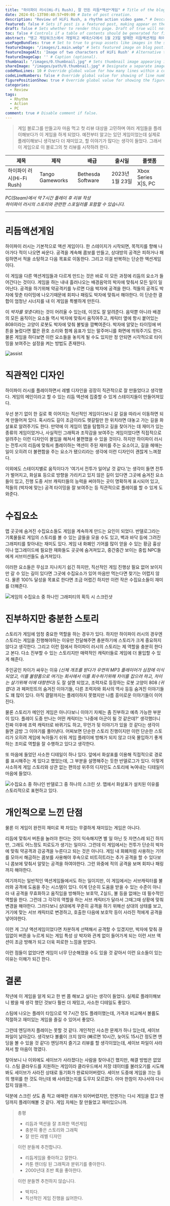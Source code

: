 ```yaml
---
title: "하이파이 러시(Hi-Fi Rush), 잘 만든 리듬*액션*게임" # Title of the blog post.
date: 2024-01-13T00:40:57+09:00 # Date of post creation.
description: "Review of HiFi Rush, a rhythm action video game." # Description used for search engine.
featured: false # Sets if post is a featured post, making appear on the home page side bar.
draft: false # Sets whether to render this page. Draft of true will not be rendered.
toc: false # Controls if a table of contents should be generated for first-level links automatically.
abstract: "탱고 게임워크스에서 개발하고 베데스다에서 1월 23일 발매한 리듬액션게임 하이파이 러시(Hi-Fi Ruch)를 플레이해본 후기"
usePageBundles: true # Set to true to group assets like images in the same folder as this post.
featureImage: "/images/1.main.webp" # Sets featured image on blog post.
featureImageAlt: 'Image of two characters of HiFi Rush' # Alternative text for featured image.
featureImageCap: '' # Caption (optional).
thumbnail: "/images/0.thumbnail.jpg" # Sets thumbnail image appearing inside card on homepage.
shareImage: "/images/path/0.thumbnail.jpg" # Designate a separate image for social media sharing.
codeMaxLines: 10 # Override global value for how many lines within a code block before auto-collapsing.
codeLineNumbers: false # Override global value for showing of line numbers within code block.
figurePositionShow: true # Override global value for showing the figure label.
categories:
  - Review
tags:
  - Rhythm
  - Action
  - PC
comment: true # Disable comment if false.
---
```


> 게임 블로그를 만들고자 마음 먹고 첫 리뷰 대상을 고민하며 여러 게임들을 플레이해보다가 이 게임을 하게 되었다. 예전부터 알고는 있던 게임이었는데 실제로 플레이해보니 생각보다 더 재미있고, 할 이야기가 많다는 생각이 들었다. 그래서 이 게임으로 이 블로그의 첫 리뷰를 시작하려 한다.


| 제목                      | 제작            | 배급              | 출시일          | 플랫폼               |
| ------------------------- | --------------- | ----------------- | --------------- | -------------------- |
| 하이파이 러시(Hi-Fi Rush) | Tango Gameworks | Bethesda Software | 2023년 1월 23일 | Xbox Series X\|S, PC |

_PC(Steam)에서 약 7시간 플레이 후 리뷰 작성  
하이파이 러시의 스토리와 관련한 스포일러를 포함할 수 있습니다._

---
# 리듬액션게임

하이파이 러시는 기본적으로 액션 게임이다. 한 스테이지가 시작되면, 목적지를 향해 나아가다 적이 나오면 싸운다. 공격을 계속해 콤보를 만들고, 상대방의 공격은 피하거나 패링하면서 적을 소탕하고 다음 목표로 이동한다. 그리고 이걸 반복하는 단순한 액션게임이다.   

이 게임을 다른 액션게임들과 다르게 만드는 것은 바로 이 모든 과정에 리듬의 요소가 들어간다는 것이다. 게임을 하는 내내 흘러나오는 배경음악의 박자에 맞춰서 모든 일이 일어난다. 공격을 하기위해 약공격키를 누르면 다음 박자에 공격을 한다. 적들의 공격도 박자에 맞춘 타이밍에 나오기때문에 회피나 패링도 박자에 맞춰서 해야한다. 이 단순한 결합이 엄청난 시너지를 내 이 게임을 특별하게 만든다.

이 *박자를 맞춘다*라는 것이 어려울 수 있는데, 이것도 잘 알려준다. 음악뿐 아니라 배경의 모든 움직이는 요소들 역시 박자에 맞춰서 움직여주고, 캐릭터 옆에 항시 붙어있는 808이라는 고양이 로봇도 박자에 맞춰 불빛을 깜빡여준다. 박자에 알맞는 타이밍에 버튼을 눌렀다면 짧은 환호 소리와 함께 음표가 있는 말주머니를 화면에 띄워주기도 한다. 물론 게임을 하다보면 이런 요소들을 놓치게 될 수도 있지만 정 안되면 시각적으로 타이밍을 보여주는 설정을 켜는 방법도 존재한다.

![assist](images/2.어시스트.png "리듬 어시스트를 켜면 시각적으로 박자 타이밍을 확인할 수 있다.")


# 직관적인 디자인

하이파이 러시를 플레이하면서 레벨 디자인을 굉장히 직관적으로 잘 만들었다고 생각했다. 게임의 메인이라고 할 수 있는 리듬 액션에 집중할 수 있게 스테이지들이 만들어져있다.

우선 분기 없이 한 길로 쭉 이어지는 직선적인 게임이다보니 갈 길을 따라서 이동하면 되게 만들어져 있다. 혹시라도 길이 조금이라도 헷갈릴만 한 위치라면 대놓고 가는 길을 화살표로 알려주기도 한다. 만약에 이 게임이 맵을 탐험하고 길을 찾아가는 데 재미가 있는 종류의 게임이었거나, 사실적인 그래픽과 조작감을 보여주는 게임이었다면 직접적으로 알려주는 이런 디자인이 몰입을 해쳐서 불편했을 수 있을 것이다. 하지만 하이파이 러시는 전투시의 리듬에 맞춰서 플레이하는 액션이 주된 재미를 주는 요소이고, 길을 헤매는 일이 오히려 더 불편함을 주는 요소가 됐으리라는 생각에 이런 디자인이 괜찮게 느껴졌다.

이외에도 스테이지별로 움직이다가 '여기서 전투가 일어날 것 같다.'는 생각이 들면 전투가 벌어지고, 화살표 등으로 방향을 가리키고 있지 않은 길이 있다면 그곳에 숨겨진 요소들이 있고, 진행 도중 서브 캐릭터들의 능력을 써야하는 곳이 명확하게 표시되어 있고, 적들의 (박자에 맞는) 공격 타이밍을 잘 보여주는 등 직관적으로 플레이를 할 수 있게 도와준다.

# 수집요소

맵 곳곳에 숨겨진 수집요소들도 게임을 계속하게 만드는 요인이 되었다. 반델로그라는 기록물들로 게임의 스토리를 볼 수 있는 글들을 모을 수도 있고, 벽과 바닥 등에 그려진 그래피티를 찾아내는 재미도 있다. 게임 내 화폐인 기어를 많이 얻을 수 있는 황금 흉상이나 업그레이드에 필요한 재화들도 곳곳에 숨겨져있고, 중간중간 보이는 중립 NPC들에게 서브미션들도 숨겨져있다.

이러한 요소들은 무심코 지나치기 쉽긴 하지만, 직선적인 게임 진행상 필요 없어 보이지만 갈 수 있는 길이 있다면 그곳에 수집요소가 있어 마음만 먹는다면 찾기는 어렵지 않다. 물론 100% 달성을 목표로 한다면 조금 어렵긴 하지만 이런 작은 수집요소들이 재미를 더해준다.

![게임의 수집요소 중 하나인 그래피티의 획득 시 스크린샷](images/4.수집요소.png "그래피티 등 수집요소들도 게임에 재미를 더해준다.")

# 진부하지만 충분한 스토리

스토리가 게임에 엄청 중요한 역할을 하는 경우가 있다. 하지만 하이파이 러시의 경우엔 스토리는 게임을 진행해야하는 이유만 전달해주면 충분하기에 스토리가 크게 중요하지 않다고 생각한다. 그리고 이런 점에서 하이파이 러시의 스토리는 제 역할을 충분히 한다고 본다. 다소 진부할 수 있는 스토리지만 매력적인 캐릭터들로 게임에 더 몰입할 수 있게 해준다.

주인공인 차이가 싸우는 이유 *(신체 개조를 받다가 우연히 MP3 플레이어가 심장에 이식되었고, 이를 불량품으로 여기는 회사에서 이를 회수하기위해 차이를 잡으려 하고, 차이는 살기위해 이에 대항한다)* 도 잘 설명 되었고, 조력자로 등장하는 로봇 고양이 808 *(귀엽다)* 과 페퍼민트의 숨겨진 이야기들, 다른 조력자와 회사의 역사 등등 숨겨진 이야기들도 꽤 많이 있다. 아직 결말까지는 플레이하지 못했지만 나름 흥미로운 이야기들이 이어진다.

물론 스토리가 메인인 게임은 아니다보니 이야기 자체는 좀 진부하고 예측 가능한 부분이 있다. 플레이 도중 만나는 어떤 캐릭터는 '나중에 아군이 될 것 같은데?' 생각했더니 진짜 이후에 조력 캐릭터로 바뀌기도 하고, 무언가 뒷 이야기가 있을 것 같다는 생각이 들면 금방 그 이야기를 풀어낸다. 어찌보면 단순한 스토리 진행이지만 이런 단순한 스토리가 오히려 게임에 녹아들기 쉬워 게임 플레이에 방해가 되지 않고 더욱 몰입하기 좋게 하는 조미료 역할을 잘 수행하고 있다고 생각한다.

또 마음에 들었던 사소한 디테일이 하나 있다. 앞에서 화살표를 이용해 직접적으로 경로를 표시해주는 게 있다고 했었는데, 그 부분을 설명해주는 듯한 반델로그가 있다. 이렇게 사소하게 게임 스토리와 상관 없는 편의성 위주의 디자인도 스토리에 녹여내는 디테일이 마음에 들었다. 

![수집요소 중 하나인 반델로그 중 하나의 스크린 샷. 맵에서 화살표가 설치된 이유를 스토리적으로 표현하고 있다.](images/5.뒷이야기.jpg "게임 진행에 도움을 주는 화살표들이 게임 내 배경에서 실제로 있을 이유가 없지만 설치된 이야기를 재밌게 표현했다.")

# 개인적으로 느낀 단점

물론 이 게임이 완전히 재미로 꽉 차있는 무결하게 재미있는 게임은 아니다.

리듬에 맞춰서 버튼을 눌러야 한다는 것이 익숙해지면 별 일 아닌 듯 자연스레 되긴 하지만, 그래도 어느정도 피로도가 생기는 일이다. 그런데 이 게임에서는 전투가 단순히 박자에 맞춰 약공격과 강공격을 누른다고 되는 것은 아니다. 게임 내 화폐처럼 사용하는 기어를 모아서 해금하는 콤보를 사용해야 후속으로 비트히트라는 추가 공격을 할 수 있다보니 콤보에 맞춰서 알맞는 공격을 하여야한다. 그런 와중에 적의 공격을 보며 회피나 패링까지 해야한다.

여기까지는 일반적인 액션게임들에서도 하는 일이지만, 이 게임에서는 서브캐릭터를 불러와 공격에 도움을 주는 시스템이 있다. 이게 단순히 도움을 받을 수 있는 수준이 아니라 내 공격을 무효화하고 움직임을 방해하는 보호막, Z실드, 불 등을 없애는 데 필수적인 역할을 한다. 그런데 그 각각의 역할을 하는 서브 캐릭터가 달라서 그때그때 상황에 맞춰 변경을 해야한다. 그러다보니 상대에게 꾸준히 공격을 하기 위해선 상대의 상태를 보고, 거기에 맞는 서브 캐릭터로 변경하고, 호출한 다음에 보호막 등이 사라진 적에게 공격을 넣어야한다.

이런 게 그냥 액션게임이었다면 차분하게 선택해서 공격할 수 있겠지만, 박자에 맞춰 끊임없이 버튼을 누르게 되는 게임 특성 상 박자와 관계 없이 들어가게 되는 이런 서브 액션이 조금 방해가 되고 더욱 피로한 느낌을 받았다.

이런 점들이 없었다면 게임이 너무 단순해졌을 수도 있을 것 같아서 이런 요소들이 있는 이유는 이해가 되긴 한다.

# 결론

작년에 이 게임을 알게 되고 한 번 쯤 해보고 싶다는 생각이 들었다. 실제로 플레이해보니 봤을 때 생각 했던 것보다 훨씬 더 재밌고, 사소한 디테일도 좋았다.

스팀에 나오는 플레이 타임으로 약 7시간 정도 플레이했는데, 가격과 비교해서 볼륨도 적절하고 재미있는 게임을 즐길 수 있어서 좋았다. 

그런데 엔딩까지 플레이는 못할 것 같다. 개인적인 사소한 문제가 하나 있는데, 세이브 파일이 날아갔다. 생각보다 볼륨이 크지 않아 (빠르면 10시간, 늦어도 15시간 정도면 엔딩을 볼 수 있을 것 같다) 엔딩까지 즐기고 리뷰를 할 생각이었는데, 세이브 파일이 사라져서 할 마음이 꺾였다.

찾아보니 나 이외에도 세이브가 사라졌다는 사람을 찾아내긴 했지만, 해결 방법은 없었다. 스팀 클라우드를 지원하는 게임이라 클라우드에서 저장 데이터를 불러오기를 시도해봐도 세이브가 사라진 상태로 동기화가 완료되어버렸다. 세이브 도중에 게임을 끄는 등의 행위를 한 것도 아닌데 왜 사라졌는지를 도무지 모르겠다. 아마 한참이 지나서야 다시 잡지 않을까...

덕분에 스크린 샷도 좀 적고 애매한 리뷰가 되어버렸지만, 언젠가는 다시 게임을 잡고 엔딩까지 플레이해볼 것 같다. 게임 자체는 잘 만들었고 재미있으니까.

> 총평   
> * 리듬과 액션을 잘 조화한 액션게임
> * 충분히 좋은 스토리와 그래픽
> * 잘 만든 레벨 디자인

> 이런 분들께 추천합니다.
> * 리듬게임을 좋아하고 잘한다.
> * 카툰 렌더링 된 그래픽과 분위기를 좋아한다.
> * 2000년대 초반 록을 좋아한다.

> 이런 분들껜 추천하지 않습니다.
> * 박치다.
> * 직선적인 게임 진행을 싫어한다.